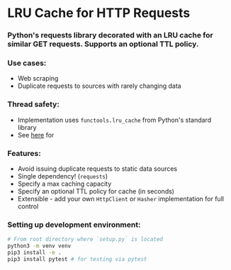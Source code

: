 # LRU Cache for HTTP Requests

### Python's requests library decorated with an LRU cache for similar GET requests. Supports an optional TTL policy.

### Use cases:
- Web scraping
- Duplicate requests to sources with rarely changing data

### Thread safety:
- Implementation uses `functools.lru_cache` from Python's standard library
- See [here](https://github.com/python/cpython/blob/a75c4c924de102e48faef5538eade764289915ab/Lib/functools.py#L470) for 

### Features:
- Avoid issuing duplicate requests to static data sources
- Single dependency! (`requests`)
- Specify a max caching capacity
- Specify an optional TTL policy for cache (in seconds)
- Extensible - add your own `HttpClient` or `Hasher` implementation for full control

### Setting up development environment:
```bash
# From root directory where `setup.py` is located
python3 -m venv venv
pip3 install -e .
pip3 install pytest # for testing via pytest
```